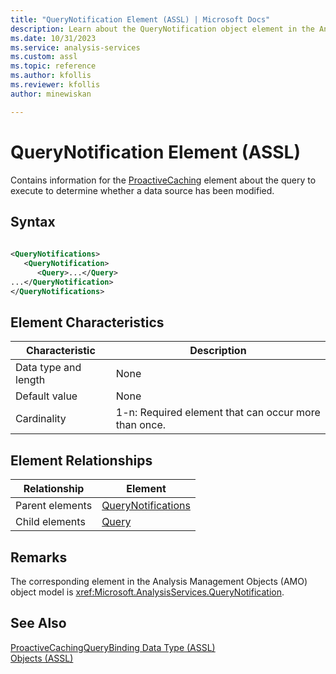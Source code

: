 ```yaml
---
title: "QueryNotification Element (ASSL) | Microsoft Docs"
description: Learn about the QueryNotification object element in the Analysis Services Scripting Language (ASSL) schema.
ms.date: 10/31/2023
ms.service: analysis-services
ms.custom: assl
ms.topic: reference
ms.author: kfollis
ms.reviewer: kfollis
author: minewiskan

---
```

# QueryNotification Element (ASSL)

  Contains information for the [ProactiveCaching](../objects/proactivecaching-element-assl.md) element about the query to execute to determine whether a data source has been modified.  
  
## Syntax  
  
```xml  
  
<QueryNotifications>  
   <QueryNotification>  
      <Query>...</Query>  
...</QueryNotification>  
</QueryNotifications>  
```  
  
## Element Characteristics  
  
|Characteristic|Description|  
|--------------------|-----------------|  
|Data type and length|None|  
|Default value|None|  
|Cardinality|1-n: Required element that can occur more than once.|  
  
## Element Relationships  
  
|Relationship|Element|  
|------------------|-------------|  
|Parent elements|[QueryNotifications](../collections/querynotifications-element-assl.md)|  
|Child elements|[Query](../properties/query-element-assl.md)|  
  
## Remarks  
 The corresponding element in the Analysis Management Objects (AMO) object model is <xref:Microsoft.AnalysisServices.QueryNotification>.  
  
## See Also  
 [ProactiveCachingQueryBinding Data Type &#40;ASSL&#41;](../data-type/proactivecachingquerybinding-data-type-assl.md)   
 [Objects &#40;ASSL&#41;](../objects/objects-assl.md)  
  
  
